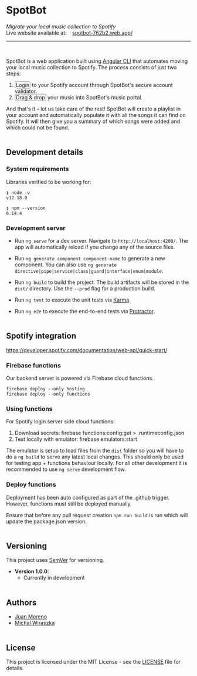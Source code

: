 # SpotBot

<i>Migrate your local music collection to Spotify</i><br>
Live website available at:&nbsp;&nbsp;&nbsp; [spotbot-762b2.web.app/](https://spotbot-762b2.web.app/)
***
<br>

SpotBot is a web application built using [Angular CLI](https://github.com/angular/angular-cli) that automates moving your local music collection to Spotify. The process consists of just two steps:

1. <span style="border: 1px solid grey; border-radius: 4px; padding: 0 2px;">
    Login</span> to your Spotify account through SpotBot's secure account validator.
2. <span style="border: 1px solid grey; border-radius: 4px; padding: 0 2px;">
    Drag & drop</span> your music into SpotBot's music portal.

And that's it – let us take care of the rest! SpotBot will create a playlist in your account and automatically populate it with all the songs it can find on Spotify. It will then give you a summary of which songs were added and which could not be found.
<br><br>

## Development details

### System requirements

Libraries verified to be working for:

```
❯ node -v
v12.18.0

❯ npm --version
6.14.4
```

### Development server

* Run `ng serve` for a dev server. Navigate to `http://localhost:4200/`. The app will automatically reload if you change any of the source files.

* Run `ng generate component component-name` to generate a new component. You can also use `ng generate directive|pipe|service|class|guard|interface|enum|module`.

* Run `ng build` to build the project. The build artifacts will be stored in the `dist/` directory. Use the `--prod` flag for a production build.

* Run `ng test` to execute the unit tests via [Karma](https://karma-runner.github.io).

* Run `ng e2e` to execute the end-to-end tests via [Protractor](http://www.protractortest.org/).
<br><br>

## Spotify integration

https://developer.spotify.com/documentation/web-api/quick-start/

### Firebase functions
Our backend server is powered via Firebase cloud functions.
```
firebase deploy --only hosting
firebase deploy --only functions
```

### Using functions

For Spotify login server side cloud functions:
1. Download secrets: firebase functions:config:get > .runtimeconfig.json
2. Test locally with emulator: firebase emulators:start

The emulator is setup to load files from the `dist` folder so you will have to do a `ng build` to serve any latest local changes. This should only be used for testing app + functions behaviour locally. For all other development it is recommended to use `ng serve` development flow.

### Deploy functions

Deployment has been auto configured as part of the .github trigger. However, functions must still be deployed manually.

Ensure that before any pull request creation `npm run build` is run which will update the package.json version.
<br><br>

## Versioning

This project uses [SemVer](http://semver.org) for versioning.
* **Version 1.0.0**:
    * Currently in development
<br><br>

## Authors

* [Juan Moreno](https://github.com/juansolu)
* [Michal Wiraszka](https://github.com/mwiraszka)
<br><br>

## License

This project is licensed under the MIT License - see the [LICENSE](LICENSE) file for details.
<br><br>
